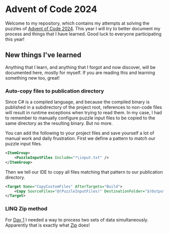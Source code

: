 # Advent of Code 2024
Welcome to my repository, which contains my attempts at solving the 
puzzles of [Advent of Code 2024]. This year I will try to better document 
my process and things that I have learned. Good luck to everyone 
participating this year!

[Advent of Code 2024]: https://adventofcode.com/2024/

## New things I've learned
Anything that I learn, and anything that I forgot and now discover,
will be documented here, mostly for myself. If you are reading this
and learning something new too, great!

### Auto-copy files to publication directory
Since C# is a compiled language, and because the compiled binary is
published in a subdirectory of the project root, references to non-code
files will result in runtime exceptions when trying to read them. In
my case, I had to remember to manually configure puzzle input files 
to be copied to the same directory as the resulting binary. But no 
more. 

You can add the following to your project files and save yourself
a lot of manual work and daily frustration. First we define a 
pattern to match our puzzle input files. 

```xml
<ItemGroup>
    <PuzzleInputFiles Include="*\input.txt" />
</ItemGroup>
```

Then we tell our IDE to copy all files matching that pattern to our
publication directory.

```xml
<Target Name="CopyCustomFiles" AfterTargets="Build">
    <Copy SourceFiles="@(PuzzleInputFiles)" DestinationFolder="$(OutputPath)%(RecursiveDir)" />
</Target>
```

### LINQ Zip method

For [Day 1] I needed a way to process two sets of data simultaneously. 
Apparently that is exactly what [Zip] does!

[Day 1]: https://adventofcode.com/2024/day/1
[Zip]: https://learn.microsoft.com/en-us/dotnet/csharp/linq/standard-query-operators/projection-operations#zip


